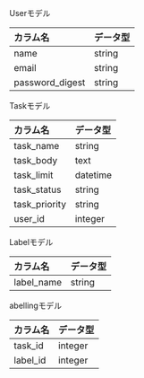  Userモデル

| カラム名 | データ型 |
| :----- | :---- |
|  name  |  string  |
|  email  |  string  |
| password_digest | string |

 Taskモデル

| カラム名 | データ型 |
| :----- | :----- |
| task_name | string |
| task_body | text |
| task_limit | datetime |
| task_status | string |
| task_priority | string |
| user_id|integer |

Labelモデル

| カラム名 | データ型 |
| :--- | :--- |
| label_name | string |

 abellingモデル

| カラム名 | データ型 |
| :--- | :--- |
| task_id | integer |
| label_id | integer |
